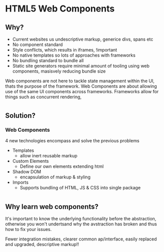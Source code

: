 
# HTML5 Web Components

## Why?

- Current websites us undescriptive markup, generice divs, spans etc
- No component standard
- Style conflicts, which results in iframes, !important
- No native templates so lots of approaches with frameworks
- No bundling standard to bundle all
- Static site generators require minimal amount of tooling using web components, masisvely reducing bundle size

Web components are not here to tackle state management within the UI, thats the purpose of the framework. Web Components are about allowing use of the same UI components across frameworks.
Frameworks allow for things such as concurrent rendering, 

#
## Solution?
### **Web Components**

4 new technologies encompass and solve the previous problems

- Templates
	- allow inert reusable markup
- Custom Elements
	- Define our own elements extending html
- Shadow DOM
	- encapsulation of markup & styling
- Imports
	- Supports bundling of HTML, JS & CSS into single package

#
## Why learn web components?

It's important to know the underlying functionality before the  abstraction, otherwise you won't undertsand why the avstraction has broken and thus how to fix your issues.

Fewer integration mistakes, clearer common ap/interface, easily replaced and upgraded, descriptive markup!!
